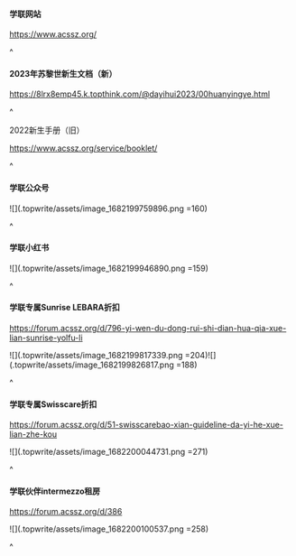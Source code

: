#### **学联网站**

<https://www.acssz.org/>

^

#### **2023年苏黎世新生文档（新**）&#x20;

<https://8lrx8emp45.k.topthink.com/@dayihui2023/00huanyingye.html>

^

2022新生手册（旧）

<https://www.acssz.org/service/booklet/>

^

#### **学联公众号**

![](.topwrite/assets/image_1682199759896.png =160)

^

#### **学联小红书**

![](.topwrite/assets/image_1682199946890.png =159)

^

#### **学联专属Sunrise LEBARA折扣**

<https://forum.acssz.org/d/796-yi-wen-du-dong-rui-shi-dian-hua-qia-xue-lian-sunrise-yolfu-li>

![](.topwrite/assets/image_1682199817339.png =204)![](.topwrite/assets/image_1682199826817.png =188)

^

#### **学联专属Swisscare折扣**

<https://forum.acssz.org/d/51-swisscarebao-xian-guideline-da-yi-he-xue-lian-zhe-kou>

![](.topwrite/assets/image_1682200044731.png =271)

^

#### **学联伙伴intermezzo租房**

<https://forum.acssz.org/d/386>

![](.topwrite/assets/image_1682200100537.png =258)

^
